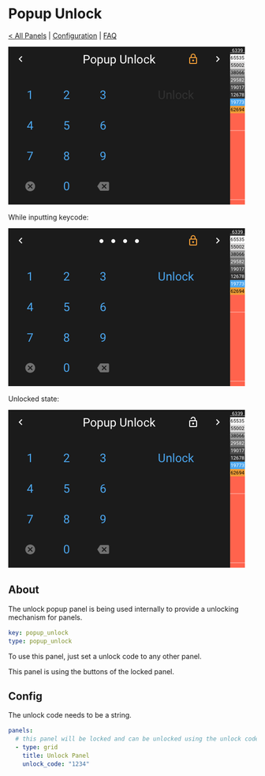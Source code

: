 # Popup Unlock

[< All Panels](README.md) | [Configuration](../Config.md) | [FAQ](../FAQ.md)

![Popup Unlock](../assets/popup_unlock.png)

While inputting keycode:

![Popup Input](../assets/popup_unlock_input.png)

Unlocked state:

![Popup Unlock Open](../assets/popup_unlock_open.png)

## About

The unlock popup panel is being used internally to provide a unlocking mechanism for panels.

```yaml
key: popup_unlock
type: popup_unlock
```

To use this panel, just set a unlock code to any other panel.

This panel is using the buttons of the locked panel.

## Config

The unlock code needs to be a string.

```yaml
panels:
  # this panel will be locked and can be unlocked using the unlock code
  - type: grid
    title: Unlock Panel
    unlock_code: "1234"
```
